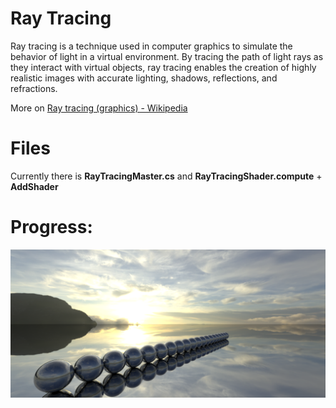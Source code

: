 # Ray Tracing

Ray tracing is a technique used in computer graphics to simulate the behavior of light in a virtual environment. By tracing the path of light rays as they interact with virtual objects, ray tracing enables the creation of highly realistic images with accurate lighting, shadows, reflections, and refractions. 

More on [Ray tracing (graphics) - Wikipedia](https://en.wikipedia.org/wiki/Ray_tracing_(graphics))

# Files

Currently there is **RayTracingMaster.cs** and **RayTracingShader.compute**  + **AddShader**

# Progress:

![alt text](https://raw.githubusercontent.com/romanokeser/RayTracing/main/Assets/Textures/example1.png)
